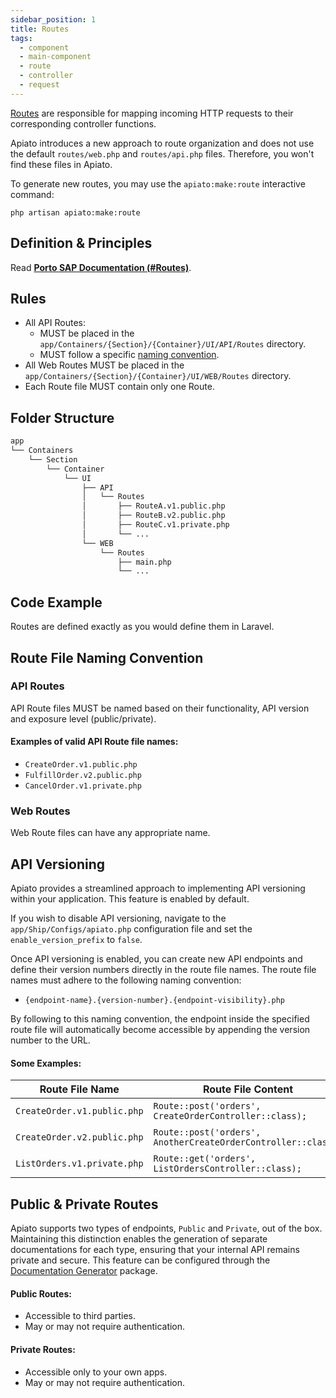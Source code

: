 ```yaml
---
sidebar_position: 1
title: Routes
tags:
  - component
  - main-component
  - route
  - controller
  - request
---
```


[Routes](https://laravel.com/docs/routing) are responsible for mapping incoming HTTP requests to their corresponding controller functions.

Apiato introduces a new approach to route organization
and does not use the default `routes/web.php` and `routes/api.php` files.
Therefore, you won't find these files in Apiato.

To generate new routes, you may use the `apiato:make:route` interactive command:

```
php artisan apiato:make:route
```

## Definition & Principles

Read [**Porto SAP Documentation (#Routes)**](https://github.com/Mahmoudz/Porto#definitions--principles).

## Rules

- All API Routes:
  - MUST be placed in the `app/Containers/{Section}/{Container}/UI/API/Routes` directory.
  - MUST follow a specific [naming convention](#api-routes).
- All Web Routes MUST be placed in the `app/Containers/{Section}/{Container}/UI/WEB/Routes` directory.
- Each Route file MUST contain only one Route.

## Folder Structure

```markdown
app
└── Containers
    └── Section
        └── Container
            └── UI
                ├── API
                │   └── Routes
                │       ├── RouteA.v1.public.php
                │       ├── RouteB.v2.public.php
                │       ├── RouteC.v1.private.php
                │       └── ...
                └── WEB
                    └── Routes
                        ├── main.php
                        └── ...
```

## Code Example

Routes are defined exactly as you would define them in Laravel.

## Route File Naming Convention

### API Routes

API Route files MUST be named based on their functionality, API version and exposure level (public/private).

#### Examples of valid API Route file names:

- `CreateOrder.v1.public.php`
- `FulfillOrder.v2.public.php`
- `CancelOrder.v1.private.php`

### Web Routes

Web Route files can have any appropriate name.

## API Versioning

Apiato provides a streamlined approach to implementing API versioning within your application.
This feature is enabled by default.

If you wish to disable API versioning,
navigate to the `app/Ship/Configs/apiato.php` configuration file and set the `enable_version_prefix` to `false`.

Once API versioning is enabled,
you can create new API endpoints and define their version numbers directly in the route file names.
The route file names must adhere to the following naming convention:
* `{endpoint-name}.{version-number}.{endpoint-visibility}.php`

By following to this naming convention,
the endpoint inside the specified route file will automatically become accessible by appending the version number to the URL.

#### Some Examples:
| Route File Name             | Route File Content                                            | Generated Route                           |
|-----------------------------|---------------------------------------------------------------|-------------------------------------------|
| `CreateOrder.v1.public.php` | `Route::post('orders', CreateOrderController::class);`        | [POST] `http://api.apiato.test/v1/orders` |
| `CreateOrder.v2.public.php` | `Route::post('orders', AnotherCreateOrderController::class);` | [POST] `http://api.apiato.test/v2/orders` |
| `ListOrders.v1.private.php` | `Route::get('orders', ListOrdersController::class);`          | [GET] `http://api.apiato.test/v1/orders`  |


## Public & Private Routes

Apiato supports two types of endpoints, `Public` and `Private`, out of the box.
Maintaining this distinction enables the generation of separate documentations for each type,
ensuring that your internal API remains private and secure.
This feature can be configured through the [Documentation Generator](../../pacakges/documentation.md) package.

#### Public Routes:
- Accessible to third parties.
- May or may not require authentication.

#### Private Routes:
- Accessible only to your own apps.
- May or may not require authentication.
